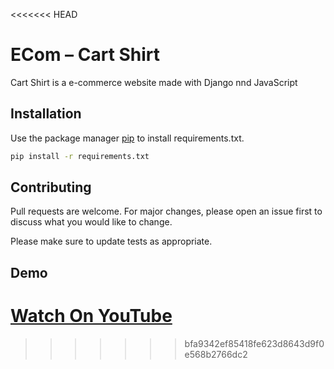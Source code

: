 <<<<<<< HEAD
# ECom – Cart Shirt

Cart Shirt is a e-commerce website made with Django nnd JavaScript

## Installation

Use the package manager [pip](https://pip.pypa.io/en/stable/) to install requirements.txt.

```bash
pip install -r requirements.txt
```

## Contributing
Pull requests are welcome. For major changes, please open an issue first to discuss what you would like to change.

Please make sure to update tests as appropriate.

## Demo
[Watch On YouTube](https://www.youtube.com/watch?v=4Zmvr8B4kLk)
=======
>>>>>>> bfa9342ef85418fe623d8643d9f0e568b2766dc2

